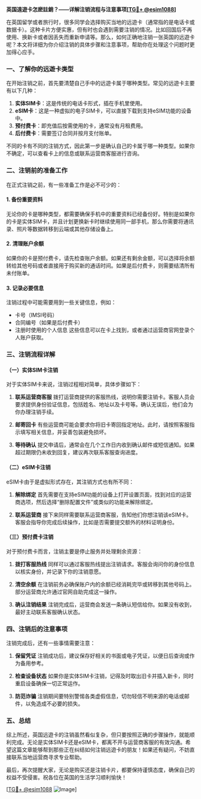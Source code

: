 **英国遠遊卡怎麽註銷？——详解注销流程与注意事项[[TG💪+ @esim1088](https://t.me/s/esim1088)]**

在英国留学或者旅行时，很多同学会选择购买当地的远遊卡（通常指的是电话卡或数据卡）。这种卡片方便实惠，但有时也会遇到需要注销的情况。比如回国后不再使用、换新卡或者因丢失而重新申请等。那么，如何正确地注销一张英国的远遊卡呢？本文将详细为你介绍注销的具体步骤和注意事项，帮助你在处理这个问题时更加得心应手。

### 一、了解你的远遊卡类型

在开始注销之前，首先要清楚自己手中的远遊卡属于哪种类型。常见的远遊卡主要有以下几种：

1. **实体SIM卡**：这是传统的电话卡形式，插在手机里使用。
2. **eSIM卡**：这是一种虚拟的电子SIM卡，可以直接下载到支持eSIM功能的设备中。
3. **预付费卡**：即充值后按需使用的卡，通常没有月租费用。
4. **后付费卡**：需要签订合同并按月支付账单。

不同的卡有不同的注销方式，因此第一步是确认自己的卡属于哪一种类型。如果你不确定，可以查看卡上的信息或联系运营商客服进行咨询。

### 二、注销前的准备工作

在正式注销之前，有一些准备工作是必不可少的：

#### 1. 备份重要资料
无论你的卡是哪种类型，都需要确保手机中的重要资料已经备份好。特别是如果你的卡是实体SIM卡，并且计划更换新卡时继续使用同一部手机，那么你需要将通讯录、照片等数据转移到云端或其他存储设备上。

#### 2. 清理账户余额
如果你的卡是预付费卡，请先检查账户余额。如果还有剩余金额，可以选择将余额转给其他号码或者直接用于购买新的通话时间。如果是后付费卡，则需要结清所有未付账单。

#### 3. 记录必要信息
注销过程中可能需要用到一些关键信息，例如：
- 卡号（IMSI号码）
- 合同编号（如果是后付费卡）
- 注册时使用的个人信息
这些信息可以在卡上找到，或者通过运营商官网登录个人账户获取。

### 三、注销流程详解

#### （一）实体SIM卡注销

对于实体SIM卡来说，注销过程相对简单，具体步骤如下：

1. **联系运营商客服**
   拨打运营商提供的客服热线，说明你需要注销卡。客服人员会要求提供身份验证信息，包括姓名、地址以及卡号等。确认无误后，他们会为你办理注销手续。

2. **邮寄回卡**
   有些运营商可能会要求你将旧卡寄回指定地址。此时，请按照客服指示填写相关信息，并妥善包装避免损坏。

3. **等待确认**
   提交申请后，通常会在几个工作日内收到确认邮件或短信通知。如果超过期限仍未收到回复，建议再次联系客服查询进度。

#### （二）eSIM卡注销

eSIM卡由于是虚拟形式存在，其注销方式也有所不同：

1. **解除绑定**
   首先需要在支持eSIM功能的设备上打开设置页面，找到对应的运营商选项，然后选择“删除配置文件”或类似的功能来解除绑定。

2. **联系运营商**
   接下来同样需要联系运营商客服，告知他们你想注销该eSIM卡。客服会指导你完成后续操作，比如是否需要提交额外的材料证明身份。

#### （三）预付费卡注销

对于预付费卡而言，注销主要是停止服务并处理剩余资源：

1. **拨打客服热线**
   同样可以通过客服热线提出注销请求。客服会询问你的身份信息以核实身份，并记录下你的注销意愿。

2. **清空余额**
   在注销前务必确保账户内的余额已经消耗完毕或转移到其他号码上。部分运营商允许通过官网自助完成这一操作。

3. **确认注销结果**
   注销完成后，运营商会发送一条确认短信给你。如果没有收到，最好主动联系客服确认状态。

### 四、注销后的注意事项

注销完成后，还有一些事情需要注意：

1. **保留凭证**
   注销成功后，建议保存好相关的书面或电子凭证，以便日后查询或作为备用参考。

2. **检查设备状态**
   如果你是实体SIM卡注销，记得及时取出旧卡并插入新卡，同时重启设备确保一切正常运作。

3. **防范诈骗**
   注销期间要特别警惕各类虚假信息，切勿轻信不明来源的电话或邮件，以免造成不必要的损失。

### 五、总结

综上所述，英国远遊卡的注销虽然看似复杂，但只要按照正确的步骤操作，就能顺利完成。无论是实体SIM卡还是eSIM卡，都离不开与运营商客服的有效沟通。希望这篇文章能够帮到那些正在纠结如何注销远遊卡的朋友！如果还有疑问，不妨直接联系当地运营商寻求专业帮助。

最后，再次提醒大家，无论是购买还是注销卡片，都要保持谨慎态度，确保自己的权益不受侵害。祝各位在英国的生活学习顺利愉快！

[[TG💪+ @esim1088](https://t.me/s/esim1088) ![Image](https://i.postimg.cc/4NQfJmqS/Snipaste-2025-05-13-00-14-12.png)]